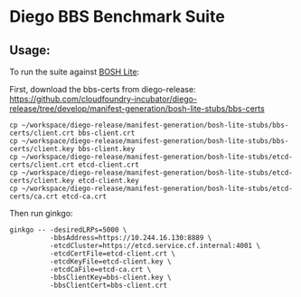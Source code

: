 # Diego BBS Benchmark Suite

## Usage:

To run the suite against [BOSH Lite](https://github.com/cloudfoundry/bosh-lite):

First, download the bbs-certs from diego-release: https://github.com/cloudfoundry-incubator/diego-release/tree/develop/manifest-generation/bosh-lite-stubs/bbs-certs

```
cp ~/workspace/diego-release/manifest-generation/bosh-lite-stubs/bbs-certs/client.crt bbs-client.crt
cp ~/workspace/diego-release/manifest-generation/bosh-lite-stubs/bbs-certs/client.key bbs-client.key
cp ~/workspace/diego-release/manifest-generation/bosh-lite-stubs/etcd-certs/client.crt etcd-client.crt
cp ~/workspace/diego-release/manifest-generation/bosh-lite-stubs/etcd-certs/client.key etcd-client.key
cp ~/workspace/diego-release/manifest-generation/bosh-lite-stubs/etcd-certs/ca.crt etcd-ca.crt
```

Then run ginkgo:

```
ginkgo -- -desiredLRPs=5000 \
          -bbsAddress=https://10.244.16.130:8889 \
          -etcdCluster=https://etcd.service.cf.internal:4001 \
          -etcdCertFile=etcd-client.crt \
          -etcdKeyFile=etcd-client.key \
          -etcdCaFile=etcd-ca.crt \
          -bbsClientKey=bbs-client.key \
          -bbsClientCert=bbs-client.crt
```
